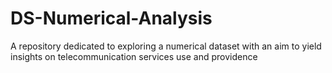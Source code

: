 # DS-Numerical-Analysis
A repository dedicated to exploring a numerical dataset with an aim to yield insights on telecommunication services use and providence
